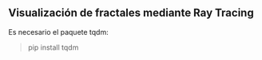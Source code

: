 ## Visualización de fractales mediante Ray Tracing 
Es necesario el paquete tqdm:
>pip install tqdm
